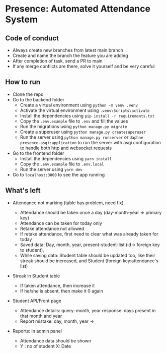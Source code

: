 # Presence: Automated Attendance System

## Code of conduct

- Always create new branches from latest main branch
- Create and name the branch the feature you are adding
- After completion of task, send a PR to main
- If any merge conflicts are there, solve it yourself and be very careful

## How to run

- Clone the repo
- Go to the backend folder
  - Create a virtual environment using `python -m venv .venv`
  - Activate the virtual environment using `.venv\Scripts\activate`
  - Install the dependencies using `pip install -r requirements.txt`
  - Copy the `.env.example` file to `.env` and fill the values
  - Run the migrations using `python manage.py migrate`
  - Create a superuser using `python manage.py createsuperuser`
  - Run the server using `python manage.py runserver` or `daphne presence.asgi:application` to run the server with asgi configuration to handle both http and websocket requests
- Go to the frontend folder
  - Install the dependencies using `yarn install`
  - Copy the `.env.example` file to `.env.local`
  - Run the server using `yarn dev`
- Go to `localhost:3000` to see the app running

## What's left

- Attendance not marking (table has problem, need fix)

  - Attendance should be taken once a day (day-month-year => primary key)
  - Attendance can be taken for today only
  - Retake attendance not allowed
  - If retake attendance, first need to clear what was already taken for today
  - Saved data: Day, month, year, present-student-list (id-> foreign key to student),
  - While saving data: Student table should be updated too, like their streak should be increased, and Student (foreign key:attendance's list)

- Streak in Student table

  - If taken attendance, then increase it
  - If he/she is absent, then make it 0 again

- Student API/Front page

  - Attendance details: query: month, year response: days present in that month and year
  - Report mistake: day, month, year =>

- Reports: In admin panel

  - Attendance data should be shown
  - Y : no of student X: Date

